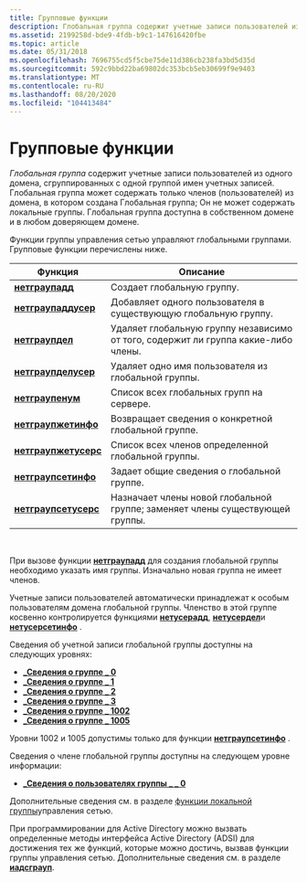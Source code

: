 ```yaml
---
title: Групповые функции
description: Глобальная группа содержит учетные записи пользователей из одного домена, сгруппированных с одной группой имен учетных записей.
ms.assetid: 2199258d-bde9-4fdb-b9c1-147616420fbe
ms.topic: article
ms.date: 05/31/2018
ms.openlocfilehash: 7696755cd5f5cbe75de11d386cb238fa3bd5d35d
ms.sourcegitcommit: 592c9bbd22ba69802dc353bcb5eb30699f9e9403
ms.translationtype: MT
ms.contentlocale: ru-RU
ms.lasthandoff: 08/20/2020
ms.locfileid: "104413484"
---
```

# <a name="group-functions"></a>Групповые функции

*Глобальная группа* содержит учетные записи пользователей из одного домена, сгруппированных с одной группой имен учетных записей. Глобальная группа может содержать только членов (пользователей) из домена, в котором создана Глобальная группа; Он не может содержать локальные группы. Глобальная группа доступна в собственном домене и в любом доверяющем домене.

Функции группы управления сетью управляют глобальными группами. Групповые функции перечислены ниже.



| Функция                                     | Описание                                                                       |
|----------------------------------------------|-----------------------------------------------------------------------------------|
| [**нетграупадд**](/windows/desktop/api/Lmaccess/nf-lmaccess-netgroupadd)           | Создает глобальную группу.                                                           |
| [**нетграупаддусер**](/windows/desktop/api/Lmaccess/nf-lmaccess-netgroupadduser)   | Добавляет одного пользователя в существующую глобальную группу.                                        |
| [**нетграупдел**](/windows/desktop/api/Lmaccess/nf-lmaccess-netgroupdel)           | Удаляет глобальную группу независимо от того, содержит ли группа какие-либо члены.                  |
| [**нетграупделусер**](/windows/desktop/api/Lmaccess/nf-lmaccess-netgroupdeluser)   | Удаляет одно имя пользователя из глобальной группы.                                        |
| [**нетграупенум**](/windows/desktop/api/Lmaccess/nf-lmaccess-netgroupenum)         | Список всех глобальных групп на сервере.                                              |
| [**нетграупжетинфо**](/windows/desktop/api/Lmaccess/nf-lmaccess-netgroupgetinfo)   | Возвращает сведения о конкретной глобальной группе.                              |
| [**нетграупжетусерс**](/windows/desktop/api/Lmaccess/nf-lmaccess-netgroupgetusers) | Список всех членов определенной глобальной группы.                                   |
| [**нетграупсетинфо**](/windows/desktop/api/Lmaccess/nf-lmaccess-netgroupsetinfo)   | Задает общие сведения о глобальной группе.                                    |
| [**нетграупсетусерс**](/windows/desktop/api/Lmaccess/nf-lmaccess-netgroupsetusers) | Назначает члены новой глобальной группе; заменяет члены существующей группы. |



 

При вызове функции [**нетграупадд**](/windows/desktop/api/Lmaccess/nf-lmaccess-netgroupadd) для создания глобальной группы необходимо указать имя группы. Изначально новая группа не имеет членов.

Учетные записи пользователей автоматически принадлежат к особым пользователям домена глобальной группы. Членство в этой группе косвенно контролируется функциями [**нетусерадд**](/windows/desktop/api/Lmaccess/nf-lmaccess-netuseradd), [**нетусердел**](/windows/desktop/api/Lmaccess/nf-lmaccess-netuserdel)и [**нетусерсетинфо**](/windows/desktop/api/Lmaccess/nf-lmaccess-netusersetinfo) .

Сведения об учетной записи глобальной группы доступны на следующих уровнях:

-   [**\_Сведения о группе \_ 0**](/windows/desktop/api/Lmaccess/ns-lmaccess-group_info_0)
-   [**\_Сведения о группе \_ 1**](/windows/desktop/api/Lmaccess/ns-lmaccess-group_info_1)
-   [**\_Сведения о группе \_ 2**](/windows/desktop/api/Lmaccess/ns-lmaccess-group_info_2)
-   [**\_Сведения о группе \_ 3**](/windows/desktop/api/Lmaccess/ns-lmaccess-group_info_3)
-   [**\_Сведения о группе \_ 1002**](/windows/desktop/api/Lmaccess/ns-lmaccess-group_info_1002)
-   [**\_Сведения о группе \_ 1005**](/windows/desktop/api/Lmaccess/ns-lmaccess-group_info_1005)

Уровни 1002 и 1005 допустимы только для функции [**нетграупсетинфо**](/windows/desktop/api/Lmaccess/nf-lmaccess-netgroupsetinfo) .

Сведения о члене глобальной группы доступны на следующем уровне информации:

-   [**\_Сведения о пользователях группы \_ \_ 0**](/windows/desktop/api/Lmaccess/ns-lmaccess-group_users_info_0)

Дополнительные сведения см. в разделе [функции локальной группы](local-group-functions.md)управления сетью.

При программировании для Active Directory можно вызвать определенные методы интерфейса Active Directory (ADSI) для достижения тех же функций, которые можно достичь, вызвав функции группы управления сетью. Дополнительные сведения см. в разделе [**иадсграуп**](/windows/desktop/api/iads/nn-iads-iadsgroup).

 

 